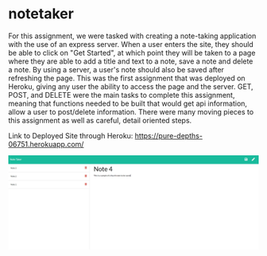 # notetaker
For this assignment, we were tasked with creating a note-taking application with the use of an express server. When a user enters the site, they should be able to click on "Get Started", at which point they will be taken to a page where they are able to add a title and text to a note, save a note and delete a note. By using a server, a user's note should also be saved after refreshing the page. This was the first assignment that was deployed on Heroku, giving any user the ability to access the page and the server. GET, POST, and DELETE were the main tasks to complete this assignment, meaning that functions needed to be built that would get api information, allow a user to post/delete information. There were many moving pieces to this assignment as well as careful, detail oriented steps.

Link to Deployed Site through Heroku:
https://pure-depths-06751.herokuapp.com/

![Alt text](notetaker.jpg?raw=true)